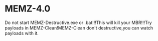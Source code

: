 # MEMZ-4.0
Do not start MEMZ-Destructive.exe or .bat!!!This will kill your MBR!!!Try payloads in MEMZ-Clean!MEMZ-Clean don't destructive,you can watch payloads with it.
